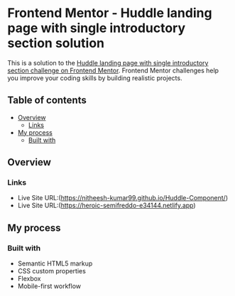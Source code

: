 # Frontend Mentor - Huddle landing page with single introductory section solution

This is a solution to the [Huddle landing page with single introductory section challenge on Frontend Mentor](https://www.frontendmentor.io/challenges/huddle-landing-page-with-a-single-introductory-section-B_2Wvxgi0). Frontend Mentor challenges help you improve your coding skills by building realistic projects.

## Table of contents

- [Overview](#overview)
  - [Links](#links)
- [My process](#my-process)
  - [Built with](#built-with)

## Overview

### Links

- Live Site URL:(https://nitheesh-kumar99.github.io/Huddle-Component/)
- Live Site URL:(https://heroic-semifreddo-e34144.netlify.app)

## My process

### Built with

- Semantic HTML5 markup
- CSS custom properties
- Flexbox
- Mobile-first workflow
